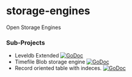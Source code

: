 # storage-engines
Open Storage Engines

### Sub-Projects

* Leveldb Extended [![GoDoc](https://godoc.org/github.com/maxymania/storage-engines/leveldbx?status.svg)](https://godoc.org/github.com/maxymania/storage-engines/leveldbx)
* Timefile Blob storage engine [![GoDoc](https://godoc.org/github.com/maxymania/storage-engines/timefile?status.svg)](https://godoc.org/github.com/maxymania/storage-engines/timefile)
* Record oriented table with indeces. [![GoDoc](https://godoc.org/github.com/maxymania/storage-engines/idxtable?status.svg)](https://godoc.org/github.com/maxymania/storage-engines/idxtable)

